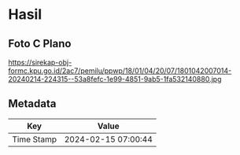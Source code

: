 # Hasil

## Foto C Plano

https://sirekap-obj-formc.kpu.go.id/2ac7/pemilu/ppwp/18/01/04/20/07/1801042007014-20240214-224315--53a8fefc-1e99-4851-9ab5-1fa532140880.jpg


## Metadata

| Key        | Value               |
| ---------- | ------------------- |
| Time Stamp | 2024-02-15 07:00:44 |



